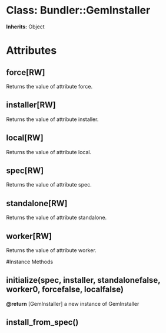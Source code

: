 # Class: Bundler::GemInstaller
**Inherits:** Object
    



# Attributes
## force[RW] [](#attribute-i-force)
Returns the value of attribute force.

## installer[RW] [](#attribute-i-installer)
Returns the value of attribute installer.

## local[RW] [](#attribute-i-local)
Returns the value of attribute local.

## spec[RW] [](#attribute-i-spec)
Returns the value of attribute spec.

## standalone[RW] [](#attribute-i-standalone)
Returns the value of attribute standalone.

## worker[RW] [](#attribute-i-worker)
Returns the value of attribute worker.


#Instance Methods
## initialize(spec, installer, standalonefalse, worker0, forcefalse, localfalse) [](#method-i-initialize)

**@return** [GemInstaller] a new instance of GemInstaller

## install_from_spec() [](#method-i-install_from_spec)

